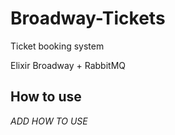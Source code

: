 # Broadway-Tickets

Ticket booking system

Elixir Broadway + RabbitMQ

## How to use

_ADD HOW TO USE_
